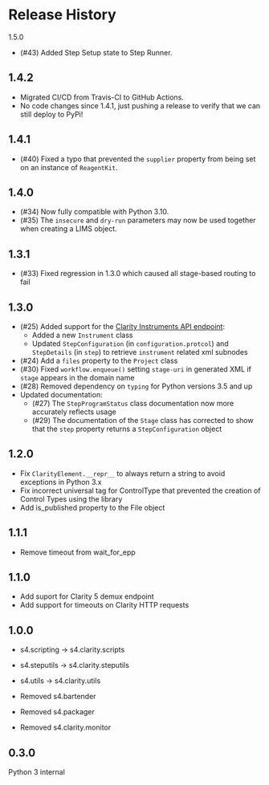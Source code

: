 Release History
===============
1.5.0
- (#43) Added Step Setup state to Step Runner.

1.4.2
-
- Migrated CI/CD from Travis-CI to GitHub Actions.
- No code changes since 1.4.1, just pushing a release to verify that we can still deploy to PyPi!

1.4.1
-
- (#40) Fixed a typo that prevented the `supplier` property from being set on an instance of `ReagentKit`.

1.4.0
- 
- (#34) Now fully compatible with Python 3.10.
- (#35) The `insecure` and `dry-run` parameters may now be used together when creating a LIMS object.

1.3.1
-
- (#33) Fixed regression in 1.3.0 which caused all stage-based routing to fail

1.3.0
-
- (#25) Added support for the [Clarity Instruments API endpoint](https://d10e8rzir0haj8.cloudfront.net/5.3/rest.version.instruments.html):
   - Added a new `Instrument` class
   - Updated `StepConfiguration` (in `configuration.protcol`) and `StepDetails` (in `step`) to retrieve `instrument` related xml subnodes
- (#24) Add a `files` property to the `Project` class
- (#30) Fixed `workflow.enqueue()` setting `stage-uri` in generated XML if `stage` appears in the domain name
- (#28) Removed dependency on `typing` for Python versions 3.5 and up
- Updated documentation:
   - (#27) The `StepProgramStatus` class documentation now more accurately reflects usage
   - (#29) The documentation of the `Stage` class has corrected to show that the `step` property returns a `StepConfiguration` object

1.2.0
-
- Fix `ClarityElement.__repr__` to always return a string to avoid exceptions in Python 3.x  
- Fix incorrect universal tag for ControlType that prevented the creation of Control Types using the library
- Add is_published property to the File object

1.1.1
-
- Remove timeout from wait_for_epp

1.1.0
-
- Add suport for Clarity 5 demux endpoint
- Add support for timeouts on Clarity HTTP requests

1.0.0
-
- s4.scripting -> s4.clarity.scripts
- s4.steputils -> s4.clarity.steputils
- s4.utils -> s4.clarity.utils

- Removed s4.bartender
- Removed s4.packager
- Removed s4.clarity.monitor

0.3.0
-
Python 3 internal 